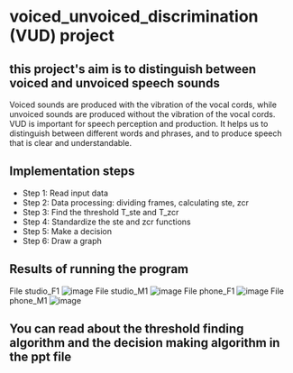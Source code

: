 # voiced_unvoiced_discrimination (VUD) project 
## this project's aim is to distinguish between voiced and unvoiced speech sounds 
Voiced sounds are produced with the vibration of the vocal cords, while unvoiced sounds are produced without the vibration of the vocal cords.
VUD is important for speech perception and production. It helps us to distinguish between different words and phrases, and to produce speech that is clear and understandable.
## Implementation steps
- Step 1: Read input data
- Step 2: Data processing: dividing frames, calculating ste, zcr
- Step 3: Find the threshold T_ste and T_zcr
- Step 4: Standardize the ste and zcr functions
- Step 5: Make a decision
- Step 6: Draw a graph
## Results of running the program
File studio_F1
![image](https://github.com/duyhau0802/voiced_unvoiced_discrimination/assets/114060333/9654e590-8780-4cc2-a048-1954fa780b6b)
File studio_M1
![image](https://github.com/duyhau0802/voiced_unvoiced_discrimination/assets/114060333/8b3e376d-7990-4cce-b8c9-777d07b4ee80)
File phone_F1
![image](https://github.com/duyhau0802/voiced_unvoiced_discrimination/assets/114060333/66e786ae-a0c9-4be7-bdcb-44efb196b240)
File phone_M1
![image](https://github.com/duyhau0802/voiced_unvoiced_discrimination/assets/114060333/21d22020-2bc9-486d-a43a-79ce253d6e01)
## You can read about the threshold finding algorithm and the decision making algorithm in the ppt file




